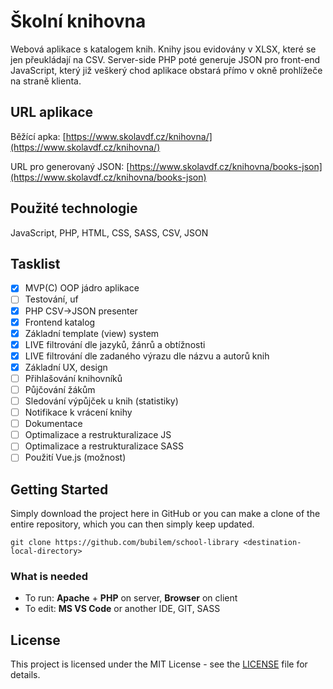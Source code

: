 # Školní knihovna

Webová aplikace s katalogem knih. Knihy jsou evidovány v XLSX, které se jen přeukládají na CSV. Server-side PHP poté generuje JSON pro front-end JavaScript, který již veškerý chod aplikace obstará přímo v okně prohlížeče na straně klienta.

## URL aplikace

Běžící apka: [https://www.skolavdf.cz/knihovna/](https://www.skolavdf.cz/knihovna/)

URL pro generovaný JSON: [https://www.skolavdf.cz/knihovna/books-json](https://www.skolavdf.cz/knihovna/books-json)

## Použité technologie

JavaScript, PHP, HTML, CSS, SASS, CSV, JSON

## Tasklist

- [x] MVP(C) OOP jádro aplikace
- [ ] Testování, uf
- [x] PHP CSV->JSON presenter
- [x] Frontend katalog
- [x] Základní template (view) system
- [x] LIVE filtrování dle jazyků, žánrů a obtížnosti
- [x] LIVE filtrování dle zadaného výrazu dle názvu a autorů knih
- [x] Základní UX, design
- [ ] Přihlašování knihovníků
- [ ] Půjčování žákům
- [ ] Sledování výpůjček u knih (statistiky)
- [ ] Notifikace k vrácení knihy
- [ ] Dokumentace
- [ ] Optimalizace a restrukturalizace JS
- [ ] Optimalizace a restrukturalizace SASS
- [ ] Použití Vue.js (možnost)

## Getting Started

Simply download the project here in GitHub or you can make a clone of the entire repository, which you can then simply keep updated.

```
git clone https://github.com/bubilem/school-library <destination-local-directory>
```

### What is needed

- To run: **Apache** + **PHP** on server, **Browser** on client
- To edit: **MS VS Code** or another IDE, GIT, SASS

## License

This project is licensed under the MIT License - see the [LICENSE](LICENSE) file for details.
